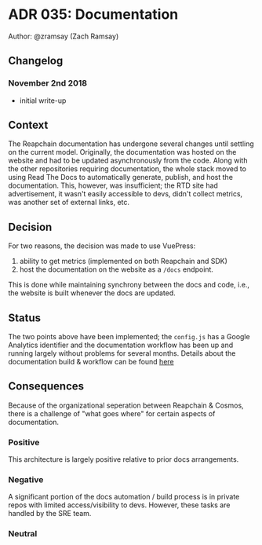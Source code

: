 # ADR 035: Documentation

Author: @zramsay (Zach Ramsay)

## Changelog

###  November 2nd 2018

- initial write-up

## Context

The Reapchain documentation has undergone several changes until settling on the current model. Originally, the documentation was hosted on the website and had to be updated asynchronously from the code. Along with the other repositories requiring documentation, the whole stack moved to using Read The Docs to automatically generate, publish, and host the documentation. This, however, was insufficient; the RTD site had advertisement, it wasn't easily accessible to devs, didn't collect metrics, was another set of external links, etc.

## Decision

For two reasons, the decision was made to use VuePress:

1) ability to get metrics (implemented on both Reapchain and SDK)
2) host the documentation on the website as a `/docs` endpoint.

This is done while maintaining synchrony between the docs and code, i.e., the website is built whenever the docs are updated.

## Status

The two points above have been implemented; the `config.js` has a Google Analytics identifier and the documentation workflow has been up and running largely without problems for several months. Details about the documentation build & workflow can be found [here](../DOCS_README.md)

## Consequences

Because of the organizational seperation between Reapchain & Cosmos, there is a challenge of "what goes where" for certain aspects of documentation.

### Positive

This architecture is largely positive relative to prior docs arrangements.

### Negative

A significant portion of the docs automation / build process is in private repos with limited access/visibility to devs. However, these tasks are handled by the SRE team.

### Neutral
